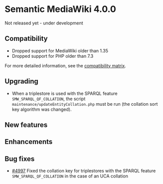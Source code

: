 # Semantic MediaWiki 4.0.0

Not released yet - under development

## Compatibility

* Dropped support for MediaWiki older than 1.35
* Dropped support for PHP older than 7.3

For more detailed information, see the [compatibility matrix](../COMPATIBILITY.md#compatibility).

## Upgrading

* When a triplestore is used with the SPARQL feature `SMW_SPARQL_QF_COLLATION`, the script `maintenance/updateEntityCollation.php` must be run (the collation sort key algorithm was changed).

## New features

## Enhancements

## Bug fixes

* [#4997](https://github.com/SemanticMediaWiki/SemanticMediaWiki/pull/4997) Fixed the collation key for triplestores with the SPARQL feature `SMW_SPARQL_QF_COLLATION` in the case of an UCA collation

